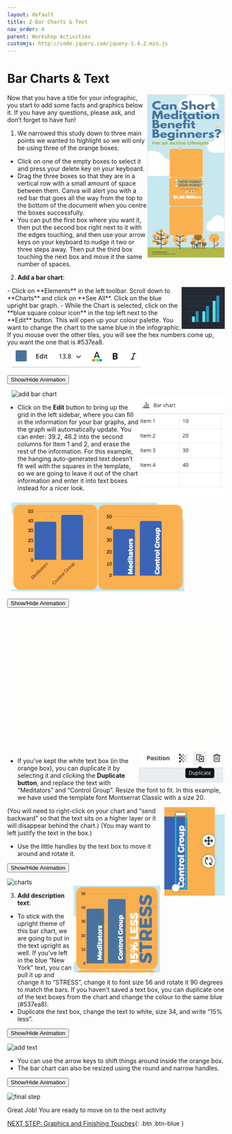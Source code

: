```yaml
---
layout: default
title: 2-Bar Charts & Text
nav_order: 4
parent: Workshop Activities
customjs: http://code.jquery.com/jquery-1.4.2.min.js
---
```

# Bar Charts & Text
<img src="images//infographics-charts-01.png" style="float:right;width:180px;height:380px;" alt="Infographics image">

Now that you have a title for your infographic, you start to add some facts and graphics below it. If you have any questions, please ask, and don’t forget to have fun!

1. We narrowed this study down to three main points we wanted to highlight so we will only be using three of the orange boxes:
  - Click on one of the empty boxes to select it and press your delete key on your keyboard.
  - Drag the three boxes so that they are in a vertical row with a small amount of space between them. Canva will alert you with a red bar that goes all the way from the top to the bottom of the document when you centre the boxes successfully. 
  - You can put the first box where you want it, then put the second box right next to it with the edges touching, and then use your arrow keys on your keyboard to nudge it two or three steps away. Then put the third box touching the next box and move it the same number of spaces.

2. **Add a bar chart**:
  <img src="images//infographics-charts-02.png" style="float:right;width:100px;" alt="blue bar graph">
  - Click on **Elements** in the left toolbar. Scroll down to **Charts** and click on **See All**. Click on the blue upright bar graph. 
  - While the Chart is selected, click on the **blue square colour icon** in the top left next to the **Edit** button. This will open up your colour palette. You want to change the chart to the same blue in the infographic. If you mouse over the other tiles, you will see the hex numbers come up, you want the one that is #537ea8.  

  <img src="images//infographics-charts-03.png" style="margin-left:10px;width:300px;" alt="editing toolbar">

  <button onclick="toggle('gif1')">Show/Hide Animation</button>
  <div id="gif1">
  <img src="images/infographics-charts-05.gif" alt="add bar chart" style="width:700px;margin-left:10px;">
  </div> 

  <img src="images//infographics-charts-04.png" style="float:right;width:200px;" alt="Bar chart example table"> 

  - Click on the **Edit** button to bring up the grid in the left sidebar, where you can fill in the information for your bar graphs, and the graph will automatically update. You can enter: 39.2, 46.2 into the second columns for Item 1 and 2, and erase the rest of the information. For this example, the hanging auto-generated text doesn’t fit well with the squares in the template, so we are going to leave it out of the chart information and enter it into text boxes instead for a nicer look.

  <img src="images//infographics-charts-08.png" style="margin-left:10px;width:400px;" alt="blue bar graph resized with titles">

  <button onclick="toggle('gif2')">Show/Hide Animation</button>
  <div id="gif2">
  <img src="images/infographics-charts-06.gif" alt="entering info">
  </div> 

  <img src="images//infographics-charts-07.png" style="margin-left:10px; float:right; width:200px;" alt="duplicate button">

  - If you’ve kept the white text box (in the orange box), you can duplicate it by selecting it and clicking the **Duplicate button**, and replace the text with “Meditators” and “Control Group”. Resize the font to fit. In this example, we have used the template font Montserrat Classic with a size 20. 
  
  <img src="images//infographics-charts-10.png" style="margin-left:10px;float:right;width:140px;" alt="blue bar graph with text box rotated and adjusted">(You will need to right-click on your chart and “send backward” so that the text sits on a higher layer or it will disappear behind the chart.) (You may want to left justify the text in the box.)
  - Use the little handles by the text box to move it around and rotate it.

  <button onclick="toggle('gif3')">Show/Hide Animation</button>
  <div id="gif3">
  <img src="images/infographics-charts-11.gif" alt="charts">
  </div> 

  <img src="images//infographics-charts-12.png" style="float:right;width:200px;" alt="Bar chart with text position"> 

3. **Add description text**:
  - To stick with the upright theme of this bar chart, we are going to put in the text upright as well. If you’ve left in the blue “New York” text, you can pull it up and change it to “STRESS”, change it to font size  56 and rotate it 90 degrees to match the bars. If you haven’t saved a text box, you can duplicate one of the text boxes from the chart and change the colour to the same blue (#537ea8).
  - Duplicate the text box, change the text to white, size 34, and write “15% less”. 

  <button onclick="toggle('gif4')">Show/Hide Animation</button>
  <div id="gif4">
  <img src="images/infographics-charts-13.gif" alt="add text">
  </div>

  - You can use the arrow keys to shift things around inside the orange box.
  - The bar chart can also be resized using the round and narrow handles. 

  <button onclick="toggle('gif5')">Show/Hide Animation</button>
  <div id="gif5">
  <img src="images/infographics-charts-14.gif" alt="final step">
  </div>

Great Job! You are ready to move on to the next activity

<script>  

    function toggle(input) {
        var x = document.getElementById(input);
        if (x.style.display === "none") {
            x.style.display = "block";
        } else {
            x.style.display = "none";
        }
    }
</script>

[NEXT STEP: Graphics and Finishing Touches](3-canva-graphics.html){: .btn .btn-blue }
